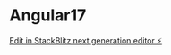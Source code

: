 # Angular17

[Edit in StackBlitz next generation editor ⚡️](https://stackblitz.com/~/github.com/Jaykantjha/Angular17)